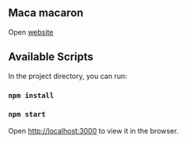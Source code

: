 ## Maca macaron
Open [website](https://marcsi19.github.io/macaron/#/menu)

## Available Scripts

In the project directory, you can run:
### `npm install`
### `npm start`

Open [http://localhost:3000](http://localhost:3000) to view it in the browser.


